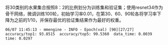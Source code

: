 将30类别的水果集合按照8：2的比例划分为训练集和验证集；使用resnet34作为骨干网络，微调训练100轮，初始学习率0.01，在第30、60、90轮各将学习率下降为之前的1/10，并保存最优的验证集结果作为最好的权重。

`06/07 11:45:13 - mmengine - INFO - Epoch(val) [90][27/27]    accuracy/top1: 93.8515  accuracy/top5: 99.5360  data_time: 0.0039  time: 0.0297`